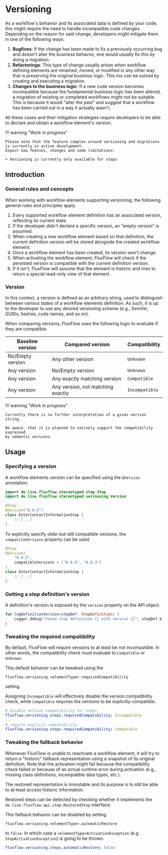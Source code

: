 # Versioning

As a workflow's behavior and its associated data is defined by your code,
this might require the need to handle incompatible code changes.
Depending on the reason for said change, developers might mitigate them in one of the following ways:

1. **Bugfixes**: If the change has been made to fix a previously occurring bug
   and doesn't alter the business behavior,
   one would usually fix this by doing a migration.
2. **Refactorings**: This type of change usually arises when workflow defining elements are renamed, moved,
   or modified in any other way that is preserving the original business logic.
   This too can be solved by creating and executing a migration.
3. **Changes to the business logic**: If a new code version becomes incompatible because the fundamental business logic
   has been altered, a migration of existing or completed workflows might not be suitable.
   This is because it would "alter the past" and suggest that a workflow has been carried out in a way it actually
   wasn't.

All these cases and their mitigation strategies
require developers to be able to declare and obtain a workflow element's version.

!!! warning "Work in progress"

    Please note that the feature complex around versioning and migrations
    is currently in active development.
    Expect new featues, changes and some limitations:

    + Versioning is currently only available for steps

## Introduction

### General rules and concepts

When working with workflow elements supporting versioning, the following general rules and principles apply.

1. Every supported workflow element definition has an associated version, reflecting its current state.
2. If the developer didn't declare a specific version, an "empty version" is assumed.
3. When creating a new workflow element based on that definition,
   the current definition version will be stored alongside the created workflow element.
4. Once a workflow element has been created, its version won't change.
5. When activating the workflow element, FluxFlow will check if the persisted version is compatible with the current
   definition version.
6. If it isn't, FluxFlow will assume that the element is historic
   and tries to return a special read-only view of that element.

### Version

In this context,
a version is defined as an arbitrary string,
used to distinguish between various states of a workflow elements definition.
As such, it is up to the developer to use any desired versioning scheme
(e.g., SemVer, GUIDs, hashes, code names, and so on).

When comparing versions, FluxFlow uses the following logic to evaluate if they are compatible.

| Baseline version | Compared version                  | Compatibility  |
|------------------|-----------------------------------|----------------|
| No/Empty version | Any other version                 | `Unknown`      |
| Any version      | No/Empty version                  | `Unknown`      |
| Any version      | Any exactly matching version      | `Compatible`   |
| Any version      | Any version, not matching exactly | `Incompatible` |

!!! warning "Work in progress"

    Currently there is no further interpretation of a given version string.

    Be aware, that it is planned to natively support the compatibility expressed 
    by semantic versions.


## Usage

### Specifying a version
A workflow elements version can be specified using the `@Version` annotation.

```kotlin
import de.lise.fluxflow.stereotyped.step.Step
import de.lise.fluxflow.stereotyped.versioning.Version

@Step
@Version("0.0.5")
class EnterContactInformationStep {
    // [...]
}
```

To explicitly specify older but still compatible versions,
the `compatileVersions` property can be used. 

```kotlin
@Step
@Version(
    "0.0.5",
    compatibleVersions = ["0.0.4", "0.0.3"]    
)
class EnterContactInformationStep {
    // [...]
}
```

### Getting a step definition's version
A definition's version is exposed by the `version` property on the API object.

```kotlin
fun logDefinitionVersion(stepDef: StepDefinition) {
    Logger.debug("Found step definition {} with version {}", stepDef.kind, stepDef.version)
}
```

### Tweaking the required compatibility
By default, FluxFlow will require versions to at least be not incompatible.
In other words, the compatibility check must evaluate to `Compatible` or `Unknown`.

This default behavior can be tweaked using the 

`fluxflow.versioning.<elementType>.requiredCompatibility` 

setting.

Assigning `Incompatible` will effectively disable the version compatibility check,
while `Compatible` requires the versions to be explicitly compatible.

```yaml
# disable version compatibility for steps
fluxflow.versioning.steps.requiredCompatibility: Incompatible
---
# require explicit compatibility
fluxflow.versioning.steps.requiredCompatibility: Compatible
```

### Tweaking the fallback behavior
Whenever FluxFlow is unable to reactivate a workflow element, 
it will try to return a "historic" fallback representation using a snapshot of its original definition.
Note that the activation might fail because the compatibility check failed 
or because of an actual runtime error during activation
(e.g., missing class definitions, incompatible data types, etc.). 

The restored representation is immutable 
and its purpose is to still be able to at least access historic information.

Restored steps can be detected by checking whether it implements the `de.lise.fluxflow.api.step.RestoredStep` interface.

This fallback behavior can be disabled by setting

`fluxflow.versioning.<elementType>.automaticRestore`

to `false`.
In which case a `<elementType>ActivationException` (e.g. `StepActivationException`) is going to be thrown.


```yaml
fluxflow.versioning.steps.automaticRestore: false
```

